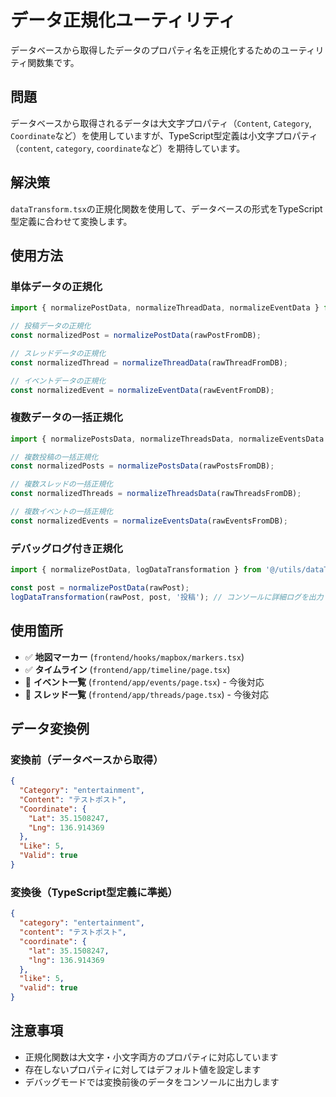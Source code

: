 # データ正規化ユーティリティ

データベースから取得したデータのプロパティ名を正規化するためのユーティリティ関数集です。

## 問題

データベースから取得されるデータは大文字プロパティ（`Content`, `Category`, `Coordinate`など）を使用していますが、TypeScript型定義は小文字プロパティ（`content`, `category`, `coordinate`など）を期待しています。

## 解決策

`dataTransform.tsx`の正規化関数を使用して、データベースの形式をTypeScript型定義に合わせて変換します。

## 使用方法

### 単体データの正規化

```typescript
import { normalizePostData, normalizeThreadData, normalizeEventData } from '@/utils/dataTransform';

// 投稿データの正規化
const normalizedPost = normalizePostData(rawPostFromDB);

// スレッドデータの正規化
const normalizedThread = normalizeThreadData(rawThreadFromDB);

// イベントデータの正規化
const normalizedEvent = normalizeEventData(rawEventFromDB);
```

### 複数データの一括正規化

```typescript
import { normalizePostsData, normalizeThreadsData, normalizeEventsData } from '@/utils/dataTransform';

// 複数投稿の一括正規化
const normalizedPosts = normalizePostsData(rawPostsFromDB);

// 複数スレッドの一括正規化
const normalizedThreads = normalizeThreadsData(rawThreadsFromDB);

// 複数イベントの一括正規化
const normalizedEvents = normalizeEventsData(rawEventsFromDB);
```

### デバッグログ付き正規化

```typescript
import { normalizePostData, logDataTransformation } from '@/utils/dataTransform';

const post = normalizePostData(rawPost);
logDataTransformation(rawPost, post, '投稿'); // コンソールに詳細ログを出力
```

## 使用箇所

- ✅ **地図マーカー** (`frontend/hooks/mapbox/markers.tsx`)
- ✅ **タイムライン** (`frontend/app/timeline/page.tsx`)
- 🔄 **イベント一覧** (`frontend/app/events/page.tsx`) - 今後対応
- 🔄 **スレッド一覧** (`frontend/app/threads/page.tsx`) - 今後対応

## データ変換例

### 変換前（データベースから取得）
```json
{
  "Category": "entertainment",
  "Content": "テストポスト",
  "Coordinate": {
    "Lat": 35.1508247,
    "Lng": 136.914369
  },
  "Like": 5,
  "Valid": true
}
```

### 変換後（TypeScript型定義に準拠）
```json
{
  "category": "entertainment",
  "content": "テストポスト",
  "coordinate": {
    "lat": 35.1508247,
    "lng": 136.914369
  },
  "like": 5,
  "valid": true
}
```

## 注意事項

- 正規化関数は大文字・小文字両方のプロパティに対応しています
- 存在しないプロパティに対してはデフォルト値を設定します
- デバッグモードでは変換前後のデータをコンソールに出力します